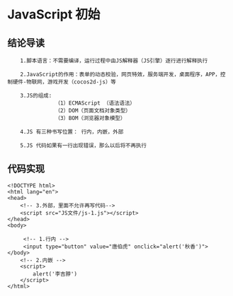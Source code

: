 # JavaScript 初始

## 结论导读  

        1.脚本语言：不需要编译，运行过程中由JS解释器（JS引擎）逐行进行解释执行

        2.JavaScript的作用：表单的动态校验，网页特效，服务端开发，桌面程序，APP，控制硬件-物联网，游戏开发（cocos2d-js）等

        3.JS的组成:
                   （1）ECMAScript （语法语法）
                   （2）DOM（页面文档对象类型）
                   （3）BOM（浏览器对象模型）

        4.JS 有三种书写位置： 行内，内嵌，外部
        
        5.JS 代码如果有一行出现错误，那么以后将不再执行
    

## 代码实现
```
<!DOCTYPE html>
<html lang="en">
<head>
    <!-- 3.外部，里面不允许再写代码-->
    <script src="JS文件/js-1.js"></script>
</head> 
<body>

     <!-- 1.行内 -->
     <input type="button" value="唐伯虎" onclick="alert('秋香')">
</body>
    <!-- 2.内嵌 -->
    <script>
        alert('李吉脖')
    </script>
</html>

```
